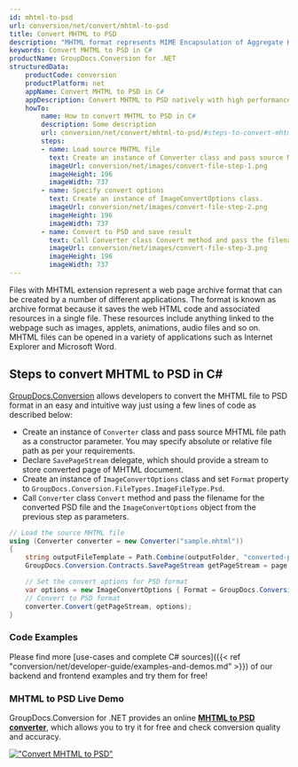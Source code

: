 ```yaml
---
id: mhtml-to-psd
url: conversion/net/convert/mhtml-to-psd
title: Convert MHTML to PSD
description: "MHTML format represents MIME Encapsulation of Aggregate HTML with .mhtml extension. Learn how to convert MHTML to PSD file programmatically in C# language using GroupDocs.Conversion for .NET library."
keywords: Convert MHTML to PSD in C#
productName: GroupDocs.Conversion for .NET
structuredData:
    productCode: conversion
    productPlatform: net
    appName: Convert MHTML to PSD in C#
    appDescription: Convert MHTML to PSD natively with high performance using C# language and server side GroupDocs.Conversion for .NET APIs, without the use of any software like Microsoft or Open Office.
    howTo:
        name: How to convert MHTML to PSD in C# 
        description: Some description
        url: conversion/net/convert/mhtml-to-psd/#steps-to-convert-mhtml-to-psd-in-c
        steps:
        - name: Load source MHTML file 
          text: Create an instance of Converter class and pass source MHTML file path as a constructor parameter. You may specify absolute or relative file path as per your requirements. 
          imageUrl: conversion/net/images/convert-file-step-1.png
          imageHeight: 196
          imageWidth: 737
        - name: Specify convert options 
          text: Create an instance of ImageConvertOptions class.
          imageUrl: conversion/net/images/convert-file-step-2.png
          imageHeight: 196
          imageWidth: 737
        - name: Convert to PSD and save result 
          text: Call Converter class Convert method and pass the filename for the converted HTML file and the ImageConvertOptions object from the previous step as parameters.
          imageUrl: conversion/net/images/convert-file-step-3.png
          imageHeight: 196
          imageWidth: 737
---
```


Files with MHTML extension represent a web page archive format that can be created by a number of different applications. The format is known as archive format because it saves the web HTML code and associated resources in a single file. These resources include anything linked to the webpage such as images, applets, animations, audio files and so on. MHTML files can be opened in a variety of applications such as Internet Explorer and Microsoft Word.

## Steps to convert MHTML to PSD in C#

[GroupDocs.Conversion](https://products.groupdocs.com/conversion/net) allows developers to convert the MHTML file to PSD format in an easy and intuitive way just using a few lines of code as described below:

* Create an instance of `Converter` class and pass source MHTML file path as a constructor parameter. You may specify absolute or relative file path as per your requirements. 
* Declare `SavePageStream` delegate, which should provide a stream to store converted page of MHTML document.
* Create an instance of `ImageConvertOptions` class and set `Format` property to `GroupDocs.Conversion.FileTypes.ImageFileType.Psd`.
* Call `Converter` class `Convert` method and pass the filename for the converted PSD file and the `ImageConvertOptions` object from the previous step as parameters.

```csharp
// Load the source MHTML file
using (Converter converter = new Converter("sample.mhtml"))
{
    string outputFileTemplate = Path.Combine(outputFolder, "converted-page-{0}.psd");
    GroupDocs.Conversion.Contracts.SavePageStream getPageStream = page => new FileStream(string.Format(outputFileTemplate, page), FileMode.Create);

    // Set the convert options for PSD format
    var options = new ImageConvertOptions { Format = GroupDocs.Conversion.FileTypes.ImageFileType.Psd };   
    // Convert to PSD format
    converter.Convert(getPageStream, options);
}
```

### Code Examples

Please find more [use-cases and complete C# sources]({{< ref "conversion/net/developer-guide/examples-and-demos.md" >}}) of our backend and frontend examples and try them for free!

### MHTML to PSD Live Demo

GroupDocs.Conversion for .NET provides an online [**MHTML to PSD converter**](https://products.groupdocs.app/conversion/mhtml-to-psd), which allows you to try it for free and check conversion quality and accuracy.

[!["Convert MHTML to PSD"](conversion/net/images/convert-to-psd/convert-mhtml-to-psd.png)](https://products.groupdocs.app/conversion/mhtml-to-psd)